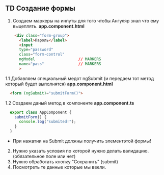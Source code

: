 ## TD Создание формы
1. Создаем маркеры на инпуты для того чтобы Ангуляр знал что ему выцеплять.
**app.component.html**
```html
    <div class="form-group">
      <label>Пароль</label>
      <input 
      type="password" 
      class="form-control"
      ngModel                   // MARKERS
      name="pass"               // MARKERS
      >
```

1.1 Добавляем специальный медот ngSubmit (и передаем тот метод который будет выполнятся)
**app.component.html**
```html
  <form (ngSubmit)="submitForm()">
```

1.2 Создаем даный метод в компоненте
**app.component.ts**
```ts
  export class AppComponent {
    submitForm() {
      console.log("submited!");
    }
  }
```
* При нажатии на Submit должны получить элементэтой формы!


2. Нужно указать условия по которой нужно делать валидацию. (обязательное поле или нет)
3. Нужно обработать кнопку "Сохранить" (submit)
4. Посмотреть те данные которые мы ввели.